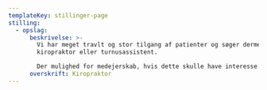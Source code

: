 ```yaml
---
templateKey: stillinger-page
stilling:
  - opslag:
      beskrivelse: >-
        Vi har meget travlt og stor tilgang af patienter og søger dermed
        kiropraktor eller turnusassistent.

        Der mulighed for medejerskab, hvis dette skulle have interesse.
      overskrift: Kiropraktor
---
```


